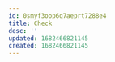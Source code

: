 ```yaml
---
id: 0smyf3oop6q7aeprt7288e4
title: Check
desc: ''
updated: 1682466821145
created: 1682466821145
---
```

